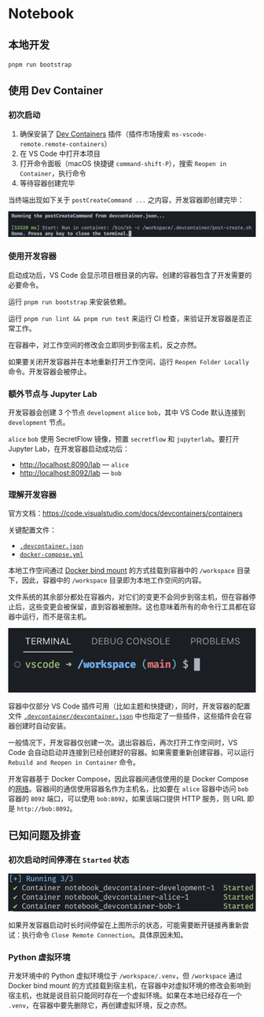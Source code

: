 # Notebook

## 本地开发

`pnpm run bootstrap`

## 使用 Dev Container

### 初次启动

1. 确保安装了 [Dev Containers][dev-containers-plugin] 插件（插件市场搜索 `ms-vscode-remote.remote-containers`）
2. 在 VS Code 中打开本项目
3. 打开命令面板（macOS 快捷键 `command-shift-P`），搜索 `Reopen in Container`，执行命令
4. 等待容器创建完毕

[dev-containers-plugin]: https://marketplace.visualstudio.com/items?itemName=ms-vscode-remote.remote-containers

当终端出现如下关于 `postCreateCommand ...` 之内容，开发容器即创建完毕：

![success output](./docs/assets/devcontainer/success-output.png)

### 使用开发容器

启动成功后，VS Code 会显示项目根目录的内容。创建的容器包含了开发需要的必要命令。

运行 `pnpm run bootstrap` 来安装依赖。

运行 `pnpm run lint && pnpm run test` 来运行 CI 检查，来验证开发容器是否正常工作。

在容器中，对工作空间的修改会立即同步到宿主机，反之亦然。

如果要关闭开发容器并在本地重新打开工作空间，运行 `Reopen Folder Locally` 命令。开发容器会被停止。

### 额外节点与 Jupyter Lab

开发容器会创建 3 个节点 `development` `alice` `bob`，其中 VS Code 默认连接到 `development` 节点。

`alice` `bob` 使用 SecretFlow 镜像，预置 `secretflow` 和 `jupyterlab`。要打开 Jupyter Lab，在开发容器启动成功后：

- <http://localhost:8090/lab> — `alice`
- <http://localhost:8092/lab> — `bob`

### 理解开发容器

官方文档：<https://code.visualstudio.com/docs/devcontainers/containers>

关键配置文件：

- [`.devcontainer.json`][devcontainer-conf]
- [`docker-compose.yml`](./.devcontainer/docker-compose.yml)

本地工作空间通过 [Docker bind mount][bind-mount] 的方式挂载到容器中的 `/workspace` 目录下，因此，容器中的 `/workspace` 目录即为本地工作空间的内容。

文件系统的其余部分都处在容器内，对它们的变更不会同步到宿主机，但在容器停止后，这些变更会被保留，直到容器被删除。这也意味着所有的命令行工具都在容器中运行，而不是宿主机。

![shell in container](./docs/assets/devcontainer/shell.png)

容器中仅部分 VS Code 插件可用（比如主题和快捷键），同时，开发容器的配置文件 [`.devcontainer/devcontainer.json`][devcontainer-conf] 中也指定了一些插件，这些插件会在容器创建时自动安装。

一般情况下，开发容器仅创建一次。退出容器后，再次打开工作空间时，VS Code 会自动启动并连接到已经创建好的容器。如果需要重新创建容器，可以运行 `Rebuild and Reopen in Container` 命令。

开发容器基于 Docker Compose，因此容器间通信使用的是 Docker Compose 的[网络][compose-networking]。容器间的通信使用容器名作为主机名，比如要在 `alice` 容器中访问 `bob` 容器的 `8092` 端口，可以使用 `bob:8092`，如果该端口提供 HTTP 服务，则 URL 即是 `http://bob:8092`。

[devcontainer-conf]: ./.devcontainer/devcontainer.json
[bind-mount]: https://docs.docker.com/storage/bind-mounts/
[compose-networking]: https://docs.docker.com/compose/networking/

## 已知问题及排查

### 初次启动时间停滞在 `Started` 状态

![](./docs/assets/devcontainer/container-started.png)

如果开发容器启动时长时间停留在上图所示的状态，可能需要断开链接再重新尝试：执行命令 `Close Remote Connection`。具体原因未知。

### Python 虚拟环境

开发环境中的 Python 虚拟环境位于 `/workspace/.venv`，但 `/workspace` 通过 Docker bind mount 的方式挂载到宿主机，在容器中对虚拟环境的修改会影响到宿主机，也就是说目前只能同时存在一个虚拟环境。如果在本地已经存在一个 `.venv`，在容器中要先删除它，再创建虚拟环境，反之亦然。
